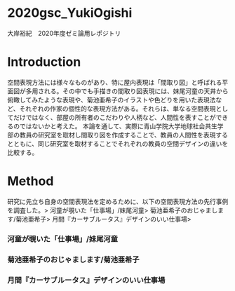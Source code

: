 # 2020gsc_YukiOgishi
大岸裕紀　2020年度ゼミ論用レポジトリ

# Introduction
空間表現方法には様々なものがあり、特に屋内表現は「間取り図」と呼ばれる平面図が多用される。その中でも手描きの間取り図表現には、妹尾河童の天井から俯瞰してみたような表現や、菊池亜希子のイラストや色どりを用いた表現法など、それぞれの作家の個性的な表現方法がある。それらは、単なる空間表現としてだけではなく、部屋の所有者のこだわりや人柄など、人間性を表すことができるのではないかと考えた。
本論を通して、実際に青山学院大学地球社会共生学部の教員の研究室を取材し間取り図を作成することで、教員の人間性を表現するとともに、同じ研究室を取材することでそれぞれの教員の空間デザインの違いを比較する。


# Method
研究に先立ち自身の空間表現法を定めるために、以下の空間表現方法の先行事例を調査した。>
河童が覗いた「仕事場」/妹尾河童>
菊池亜希子のおじゃまします/菊池亜希子>
月間『カーサブルータス』デザインのいい仕事場>


### 河童が覗いた「仕事場」/妹尾河童

### 菊池亜希子のおじゃまします/菊池亜希子

### 月間『カーサブルータス』デザインのいい仕事場


